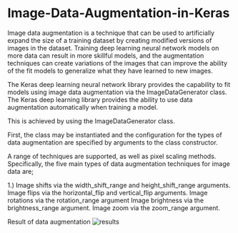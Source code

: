 # Image-Data-Augmentation-in-Keras
Image data augmentation is a technique that can be used to artificially expand the size of a training dataset by creating modified versions of images in the dataset.
Training deep learning neural network models on more data can result in more skillful models, and the augmentation techniques can create variations of the images that can improve the ability of the fit models to generalize what they have learned to new images.

The Keras deep learning neural network library provides the capability to fit models using image data augmentation via the ImageDataGenerator class.
The Keras deep learning library provides the ability to use data augmentation automatically when training a model.

This is achieved by using the ImageDataGenerator class.

First, the class may be instantiated and the configuration for the types of data augmentation are specified by arguments to the class constructor.

A range of techniques are supported, as well as pixel scaling methods. Specifically, the five main types of data augmentation techniques for image data are; 

1.) Image shifts via the width_shift_range and height_shift_range arguments.
Image flips via the horizontal_flip and vertical_flip arguments.
Image rotations via the rotation_range argument
Image brightness via the brightness_range argument.
Image zoom via the zoom_range argument.


Result of data augmentation
![results](https://user-images.githubusercontent.com/61402731/153237632-37c1fef3-f6d0-4302-a0db-0b9ad78fc119.PNG)
